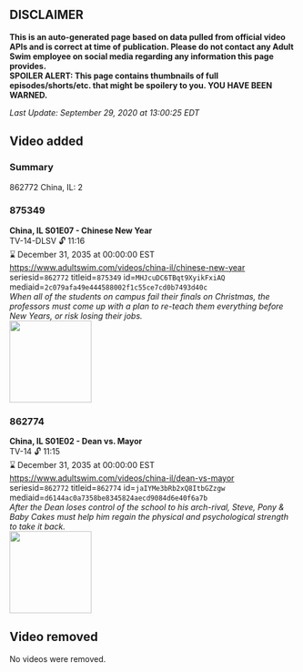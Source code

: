 ## DISCLAIMER
**This is an auto-generated page based on data pulled from official video APIs and is correct at time of publication. Please do not contact any Adult Swim employee on social media regarding any information this page provides.**  
**SPOILER ALERT: This page contains thumbnails of full episodes/shorts/etc. that might be spoilery to you. YOU HAVE BEEN WARNED.**  

_Last Update: September 29, 2020 at 13:00:25 EDT_
## Video added
### Summary
862772 China, IL: 2  
### 875349
**China, IL S01E07 - Chinese New Year**  
TV-14-DLSV 🔓 11:16  
⌛ December 31, 2035 at 00:00:00 EST  
https://www.adultswim.com/videos/china-il/chinese-new-year  
seriesid=`862772` titleid=`875349` id=`MHJcuDC6TBqt9XyikFxiAQ` mediaid=`2c079afa49e444588002f1c55ce7cd0b7493d40c`  
_When all of the students on campus fail their finals on Christmas, the professors must come up with a plan to re-teach them everything before New Years, or risk losing their jobs._  
<a href="https://media.cdn.adultswim.com/uploads/20200302/thumbnails/2_20321639534-chinail_108_dup-201112.jpg"><img src="https://media.cdn.adultswim.com/uploads/20200302/thumbnails/2_20321639534-chinail_108_dup-201112.jpg" height="144px" /></a>
### 862774
**China, IL S01E02 - Dean vs. Mayor**  
TV-14 🔓 11:15  
⌛ December 31, 2035 at 00:00:00 EST  
https://www.adultswim.com/videos/china-il/dean-vs-mayor  
seriesid=`862772` titleid=`862774` id=`jaIYMe3bRb2xQ8ItbGZzgw` mediaid=`d6144ac0a7358be8345824aecd9084d6e40f6a7b`  
_After the Dean loses control of the school to his arch-rival, Steve, Pony & Baby Cakes must help him regain the physical and psychological strength to take it back._  
<a href="https://media.cdn.adultswim.com/uploads/20200302/thumbnails/2_20321637597-chinail_102_BIM.jpg"><img src="https://media.cdn.adultswim.com/uploads/20200302/thumbnails/2_20321637597-chinail_102_BIM.jpg" height="144px" /></a>
## Video removed
No videos were removed.  
